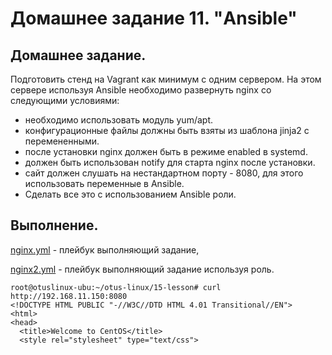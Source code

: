 # Домашнее задание 11. "Ansible"

## Домашнее задание.

Подготовить стенд на Vagrant как минимум с одним сервером. На этом сервере используя Ansible необходимо развернуть nginx со следующими условиями:

- необходимо использовать модуль yum/apt.
- конфигурационные файлы должны быть взяты из шаблона jinja2 с перемененными.
- после установки nginx должен быть в режиме enabled в systemd.
- должен быть использован notify для старта nginx после установки.
- сайт должен слушать на нестандартном порту - 8080, для этого использовать переменные в Ansible.
- Сделать все это с использованием Ansible роли.


## Выполнение.

[nginx.yml](nginx.yml) - плейбук выполняющий задание,

[nginx2.yml](nginx2.yml) - плейбук выполняющий задание используя роль.

```
root@otuslinux-ubu:~/otus-linux/15-lesson# curl http://192.168.11.150:8080
<!DOCTYPE HTML PUBLIC "-//W3C//DTD HTML 4.01 Transitional//EN">
<html>
<head>
  <title>Welcome to CentOS</title>
  <style rel="stylesheet" type="text/css"> 
  
  ```
  
